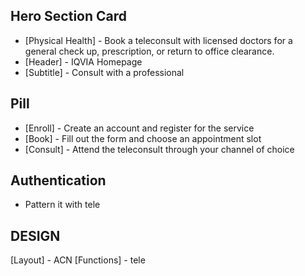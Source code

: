 ## Hero Section Card
- [Physical Health] - Book a teleconsult with licensed doctors for a general check up, prescription, or return to office clearance.
- [Header] - IQVIA Homepage
- [Subtitle] - Consult with a professional

## Pill
- [Enroll] - Create an account and register for the service
- [Book] - Fill out the form and choose an appointment slot
- [Consult] - Attend the teleconsult through your channel of choice

## Authentication
- Pattern it with tele

## DESIGN
  [Layout] - ACN
  [Functions] - tele
